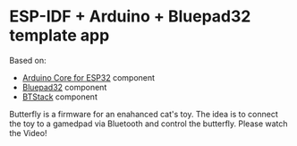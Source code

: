# ESP-IDF + Arduino + Bluepad32 template app

Based on:

* [Arduino Core for ESP32](https://github.com/espressif/arduino-esp32) component
* [Bluepad32](https://gitlab.com/ricardoquesada/bluepad32/) component
* [BTStack](https://github.com/bluekitchen/btstack) component

Butterfly is a firmware for an enahanced cat's toy. The idea is to connect the toy to a gamedpad via Bluetooth and control the butterfly. Please watch the Video!
